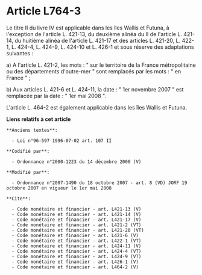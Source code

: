 # Article L764-3

Le titre II du livre IV est applicable dans les îles Wallis et Futuna, à l'exception de l'article L. 421-13, du deuxième
alinéa du II de l'article L. 421-14, du huitième alinéa de l'article L. 421-17 et des articles L. 421-20, L. 422-1, L. 424-4,
L. 424-9, L. 424-10 et L. 426-1 et sous réserve des adaptations suivantes : 

a) A l'article L. 421-2, les mots : " sur le territoire de la France métropolitaine ou des départements d'outre-mer " sont
remplacés par les mots : " en France " ; 

b) Aux articles L. 421-6 et L. 424-11, la date : " 1er novembre 2007 " est remplacée par la date : " 1er mai 2008 ". 

L'article L. 464-2 est également applicable dans les îles Wallis et Futuna.

**Liens relatifs à cet article**

	**Anciens textes**:

	  - Loi n°96-597 1996-07-02 art. 107 II

	**Codifié par**:

	  - Ordonnance n°2000-1223 du 14 décembre 2000 (V)

	**Modifié par**:

	  - Ordonnance n°2007-1490 du 18 octobre 2007 - art. 8 (VD) JORF 19 octobre 2007 en vigueur le 1er mai 2008

	**Cite**:

	  - Code monétaire et financier - art. L421-13 (V)
	  - Code monétaire et financier - art. L421-14 (V)
	  - Code monétaire et financier - art. L421-17 (V)
	  - Code monétaire et financier - art. L421-2 (VT)
	  - Code monétaire et financier - art. L421-20 (VT)
	  - Code monétaire et financier - art. L421-6 (V)
	  - Code monétaire et financier - art. L422-1 (VT)
	  - Code monétaire et financier - art. L424-11 (V)
	  - Code monétaire et financier - art. L424-4 (VT)
	  - Code monétaire et financier - art. L424-9 (VT)
	  - Code monétaire et financier - art. L426-1 (V)
	  - Code monétaire et financier - art. L464-2 (V)
